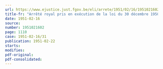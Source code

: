 ```yaml
---
url: https://www.ejustice.just.fgov.be/eli/arrete/1951/02/16/1951021602/justel
title-fr: "Arrêté royal pris en exécution de la loi du 30 décembre 1950 portant modification de la loi du 10 juin 1947 relative à l'octroi d'allocation aux estropiés mutilés et personnes assimilées"
date: 1951-02-16
source:
number: 1951021602
page: 1110
case: 1951-02-16/31
publication: 1951-02-22
starts:
modifies:
pdf-original:
pdf-consolidated:
---
```


